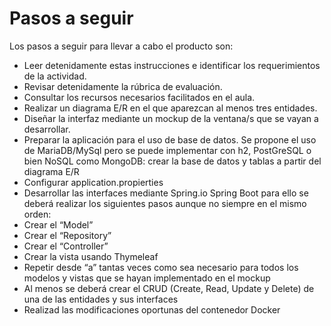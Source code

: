 # Pasos a seguir
Los pasos a seguir para llevar a cabo el producto son:

- Leer detenidamente estas instrucciones e identificar los requerimientos de la actividad.
- Revisar detenidamente la rúbrica de evaluación.
- Consultar los recursos necesarios facilitados en el aula.
- Realizar un diagrama E/R en el que aparezcan al menos tres entidades.
- Diseñar la interfaz mediante un mockup de la ventana/s que se vayan a desarrollar.
- Preparar la aplicación para el uso de base de datos. Se propone el uso de MariaDB/MySql pero se puede implementar con h2, PostGreSQL o bien NoSQL como MongoDB:
crear la base de datos y tablas a partir del diagrama E/R
- Configurar application.propierties
- Desarrollar las interfaces mediante Spring.io Spring Boot para ello se deberá realizar los siguientes pasos aunque no siempre en el mismo orden:
- Crear el “Model”
- Crear el “Repository”
- Crear el “Controller”
- Crear la vista usando Thymeleaf
- Repetir desde “a” tantas veces como sea necesario para todos los modelos y vistas que se hayan implementado en el mockup
- Al menos se deberá crear el CRUD (Create, Read, Update y Delete) de una de las entidades y sus interfaces
- Realizad las modificaciones oportunas del contenedor Docker